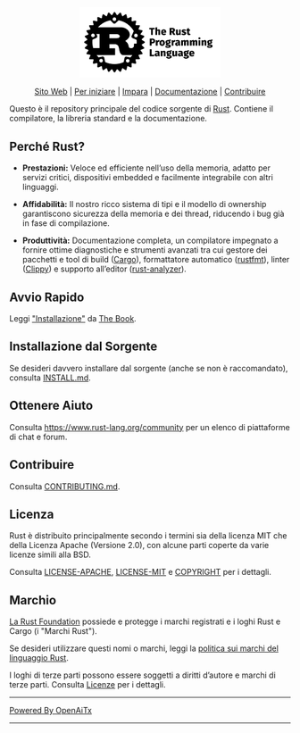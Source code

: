 <div align="center">
  <picture>
    <source media="(prefers-color-scheme: dark)" srcset="https://raw.githubusercontent.com/rust-lang/www.rust-lang.org/master/static/images/rust-social-wide-dark.svg">
    <source media="(prefers-color-scheme: light)" srcset="https://raw.githubusercontent.com/rust-lang/www.rust-lang.org/master/static/images/rust-social-wide-light.svg">
    <img alt="Il linguaggio di programmazione Rust: un linguaggio che permette a tutti di creare software affidabile ed efficiente"
         src="https://raw.githubusercontent.com/rust-lang/www.rust-lang.org/master/static/images/rust-social-wide-light.svg"
         width="50%">
  </picture>

[Sito Web][Rust] | [Per iniziare] | [Impara] | [Documentazione] | [Contribuire]
</div>

Questo è il repository principale del codice sorgente di [Rust]. Contiene il compilatore,
la libreria standard e la documentazione.

[Rust]: https://www.rust-lang.org/
[Per iniziare]: https://www.rust-lang.org/learn/get-started
[Impara]: https://www.rust-lang.org/learn
[Documentazione]: https://www.rust-lang.org/learn#learn-use
[Contribuire]: CONTRIBUTING.md

## Perché Rust?

- **Prestazioni:** Veloce ed efficiente nell’uso della memoria, adatto per servizi critici, dispositivi embedded e facilmente integrabile con altri linguaggi.

- **Affidabilità:** Il nostro ricco sistema di tipi e il modello di ownership garantiscono sicurezza della memoria e dei thread, riducendo i bug già in fase di compilazione.

- **Produttività:** Documentazione completa, un compilatore impegnato a fornire ottime diagnostiche e strumenti avanzati tra cui gestore dei pacchetti e tool di build ([Cargo]), formattatore automatico ([rustfmt]), linter ([Clippy]) e supporto all’editor ([rust-analyzer]).

[Cargo]: https://github.com/rust-lang/cargo
[rustfmt]: https://github.com/rust-lang/rustfmt
[Clippy]: https://github.com/rust-lang/rust-clippy
[rust-analyzer]: https://github.com/rust-lang/rust-analyzer

## Avvio Rapido

Leggi ["Installazione"] da [The Book].

["Installazione"]: https://doc.rust-lang.org/book/ch01-01-installation.html
[The Book]: https://doc.rust-lang.org/book/index.html

## Installazione dal Sorgente

Se desideri davvero installare dal sorgente (anche se non è raccomandato), consulta
[INSTALL.md](INSTALL.md).

## Ottenere Aiuto

Consulta https://www.rust-lang.org/community per un elenco di piattaforme di chat e forum.

## Contribuire

Consulta [CONTRIBUTING.md](CONTRIBUTING.md).

## Licenza

Rust è distribuito principalmente secondo i termini sia della licenza MIT che della
Licenza Apache (Versione 2.0), con alcune parti coperte da varie licenze simili alla BSD.

Consulta [LICENSE-APACHE](LICENSE-APACHE), [LICENSE-MIT](LICENSE-MIT) e
[COPYRIGHT](COPYRIGHT) per i dettagli.

## Marchio

[La Rust Foundation][rust-foundation] possiede e protegge i marchi registrati e i loghi Rust e Cargo (i "Marchi Rust").

Se desideri utilizzare questi nomi o marchi, leggi la
[politica sui marchi del linguaggio Rust][trademark-policy].

I loghi di terze parti possono essere soggetti a diritti d’autore e marchi di terze parti. Consulta
[Licenze][policies-licenses] per i dettagli.

[rust-foundation]: https://rustfoundation.org/
[trademark-policy]: https://rustfoundation.org/policy/rust-trademark-policy/
[policies-licenses]: https://www.rust-lang.org/policies/licenses


---


[Powered By OpenAiTx](https://github.com/OpenAiTx/OpenAiTx)


---